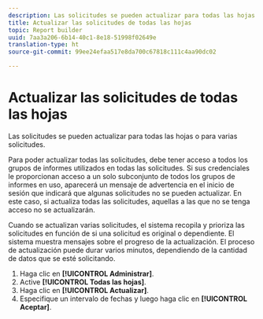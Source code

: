 ```yaml
---
description: Las solicitudes se pueden actualizar para todas las hojas o para varias solicitudes.
title: Actualizar las solicitudes de todas las hojas
topic: Report builder
uuid: 7aa3a206-6b14-40c1-8e18-51998f02649e
translation-type: ht
source-git-commit: 99ee24efaa517e8da700c67818c111c4aa90dc02

---
```



# Actualizar las solicitudes de todas las hojas

Las solicitudes se pueden actualizar para todas las hojas o para varias solicitudes.

Para poder actualizar todas las solicitudes, debe tener acceso a todos los grupos de informes utilizados en todas las solicitudes. Si sus credenciales le proporcionan acceso a un solo subconjunto de todos los grupos de informes en uso, aparecerá un mensaje de advertencia en el inicio de sesión que indicará que algunas solicitudes no se pueden actualizar. En este caso, si actualiza todas las solicitudes, aquellas a las que no se tenga acceso no se actualizarán.

Cuando se actualizan varias solicitudes, el sistema recopila y prioriza las solicitudes en función de si una solicitud es original o dependiente. El sistema muestra mensajes sobre el progreso de la actualización. El proceso de actualización puede durar varios minutos, dependiendo de la cantidad de datos que se esté solicitando.

1. Haga clic en **[!UICONTROL Administrar]**.
1. Active **[!UICONTROL Todas las hojas]**.
1. Haga clic en **[!UICONTROL Actualizar]**.
1. Especifique un intervalo de fechas y luego haga clic en **[!UICONTROL Aceptar]**.

